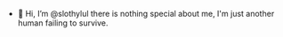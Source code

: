- 👋 Hi, I’m @slothylul there is nothing special about me, I'm just another human failing to survive.

<!---
slothylul/slothylul is a ✨ special ✨ repository because its `README.md` (this file) appears on your GitHub profile.
You can click the Preview link to take a look at your changes.
--->
